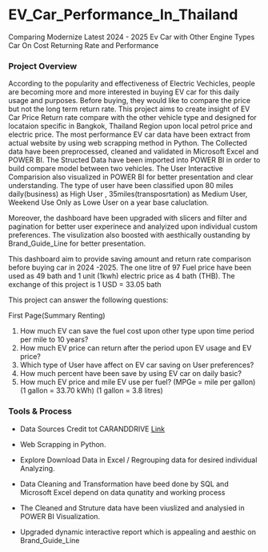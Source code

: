 # EV_Car_Performance_In_Thailand
Comparing Modernize Latest 2024 - 2025 Ev Car with Other Engine Types Car On Cost Returning Rate and Performance

### Project Overview

According to the popularity and effectiveness of Electric Vechicles, people are becoming more and more interested in buying EV car for this daily usage and purposes. Before buying, they would like to compare the price but not the long term return rate. This project aims to create insight of EV Car Price Return rate compare with the other vehicle type and designed for locataion specific in Bangkok, Thailand Region upon local petrol price and electric price. The most performance EV car data have been extract from actual website by using web scrapping method in Python. The Collected data have been preprocessed, cleaned and validated in Microsoft Excel and POWER BI. The Structed Data have been imported into POWER BI in order to build compare model between two vehicles. 
The User Interactive Comparision also visualized in POWER BI for better presentation and clear understanding. The type of user have been classified upon 80 miles daily(business) as High User , 35miles(transposrtation) as Medium User, Weekend Use Only as Lowe User on a year base caluclation.

Moreover, the dashboard have been upgraded with slicers and filter and pagination for better user experinece and analyized upon individual custom preferences. The visulization also boosted with aesthically oustanding by Brand_Guide_Line for better presentation. 

This dashboard aim to provide saving amount and return rate comparison before buying car in 2024 -2025. The one litre of 97 Fuel price have been used as 49 bath and 1 unit (1kwh) electric price as 4 bath (THB). The exchange of this project is 1 USD = 33.05 bath

This project can answer the following questions:

First Page(Summary Renting)

1. How much EV can save the fuel cost upon other type upon time period per mile to 10 years?
2. How much EV price can return after the period upon EV usage and EV price?
3. Which type of User have affect on EV car saving on User preferences?
4. How much percent have been save by using EV car on daily basic?
5. How much EV price and mile EV use per fuel? (MPGe = mile per gallon) (1 gallon = 33.70 kWh) (1 gallon = 3.8 litres)


### Tools & Process

- Data Sources Credit tot CARANDDRIVE [Link](https://www.caranddriver.com)
- Web Scrapping in Python.
- Explore Download Data in Excel / Regrouping data for desired individual Analyzing.

- Data Cleaning and Transformation have beed done by SQL and Microsoft Excel depend on    data qunatity and working process
- The Cleaned and Struture data have been viuslized and analysied in POWER BI       Visualization.
- Upgraded dynamic interactive report which is appealing and aesthic on Brand_Guide_Line



